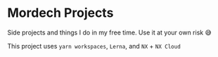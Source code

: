 # Mordech Projects
Side projects and things I do in my free time. Use it at your own risk 😅

This project uses `yarn workspaces`, `Lerna`, and `NX` + `NX Cloud`